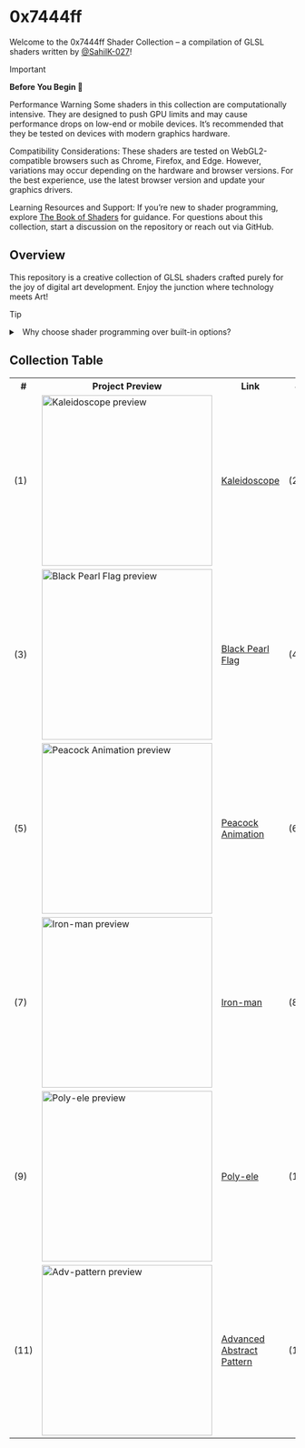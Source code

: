 # 0x7444ff

Welcome to the 0x7444ff Shader Collection – a compilation of GLSL shaders written by [@SahilK-027](https://github.com/SahilK-027)!

> [!IMPORTANT]  
> **Before You Begin 👀**
> 
> Performance Warning
> Some shaders in this collection are computationally intensive. They are designed to push GPU limits and may cause performance drops on low-end or mobile devices. It’s recommended that they be tested on devices with modern graphics hardware.
> 
> Compatibility Considerations:
> These shaders are tested on WebGL2-compatible browsers such as Chrome, Firefox, and Edge. However, variations may occur depending on the hardware and browser versions. For the best experience, use the latest browser version and update your graphics drivers.
> 
> Learning Resources and Support:
> If you’re new to shader programming, explore [The Book of Shaders](https://thebookofshaders.com/) for guidance. For questions about this collection, start a discussion on the repository or reach out via GitHub.


## Overview

This repository is a creative collection of GLSL shaders crafted purely for the joy of digital art development. Enjoy the junction where technology meets Art!

> [!TIP]
> <details>
> <summary>&nbsp; Why choose shader programming over built-in options?</summary>
> 
> Shader programming provides improved performance and endless customization by running directly on the GPU, allowing developers to create unique visual effects and optimize rendering for specific needs. While built-in options offer faster implementation and easier maintenance, custom shaders unlock advanced capabilities like complex lighting, post-processing effects, and physics-based rendering that aren't possible with pre-made solutions.
> </details>

## Collection Table

<table>
<tr>
<th>#</th>
<th>Project Preview</th>
<th>Link</th>
<th>#</th>
<th>Project Preview</th>
<th>Link</th>
</tr>
<tr>
<td>(1)</td>
<td><img width="300" src="https://github.com/user-attachments/assets/ed2242dc-a255-469e-a609-29028ec3c5cb" alt="Kaleidoscope preview"></td>
<td><a href="https://kaleidoscope-sk027.vercel.app/">Kaleidoscope</a><br/></td>

<td>(2)</td>
<td><img width="300" src="https://github.com/user-attachments/assets/d2cff4f6-235a-4ae0-b50d-e51eb931e47e" alt="Electric Waves preview"></td>
<td><a href="https://electric-waves-sk027.vercel.app/">Electric Waves</a><br/></td>
</tr>

<tr>
<td>(3)</td>
<td><img width="300" src="https://github.com/user-attachments/assets/07ad22c8-601a-44f5-808b-cb13122604a9" alt="Black Pearl Flag preview"></td>
<td><a href="https://black-pearl-flag-sk027.vercel.app/">Black Pearl Flag</a><br/></td>

<td>(4)</td>
<td><img width="300" src="https://github.com/user-attachments/assets/0743b0e1-d85a-4009-9f73-ebebc57fd998" alt="Abstract Pattern preview"></td>
<td><a href="https://abstract-pattern-sk027.vercel.app/">Abstract Pattern</a><br/></td>
</tr>

<tr>
<td>(5)</td>
<td><img width="300" src="https://github.com/user-attachments/assets/785a96bd-8cb3-4862-a26a-ea0e12c8c6a0" alt="Peacock Animation preview"></td>
<td><a href="https://peacock-sk027.vercel.app/">Peacock Animation</a><br/></td>

<td>(6)</td>
<td><img width="300" src="https://github.com/user-attachments/assets/4fd7d86c-79e0-49ca-a920-2f71969d0720" alt="Particles-GPGPU preview"></td>
<td><a href="https://particles-gpgpu-sk027.vercel.app/">Particles-GPGPU</a><br/></td>
</tr>

<tr>
<td>(7)</td>
<td><img width="300" src="https://github.com/user-attachments/assets/af7d04ea-5627-49d1-83c9-125d81174c65" alt="Iron-man preview"></td>
<td><a href="https://iron-man-sk027.vercel.app/">Iron-man</a><br/></td>

<td>(8)</td>
<td><img width="300" src="https://github.com/user-attachments/assets/8c226685-dcb7-4dbe-a05d-361e1bba1234" alt="Space Distortion preview"></td>
<td><a href="https://space-distortion-sk027.vercel.app/">Space Distortion</a><br/></td>
</tr>

<tr>
<td>(9)</td>
<td><img width="300" src="https://github.com/user-attachments/assets/3fb973bf-e145-4355-bf01-f667617942d5" alt="Poly-ele preview"></td>
<td><a href="https://poly-ele-sk027.vercel.app/">Poly-ele</a><br/></td>

<td>(10)</td>
<td><img width="300" src="https://github.com/user-attachments/assets/6ee3c124-9e6b-4fd9-bb71-efb7e404cbbe" alt="Glowing Phoenix preview"></td>
<td><a href="https://glowing-phoenix-sk027.vercel.app/">Glowing Phoenix</a><br/></td>
</tr>

<tr>
<td>(11)</td>
<td><img width="300" src="https://github.com/user-attachments/assets/acc1266c-1ea0-4be5-a603-5dab9b12f1ba" alt="Adv-pattern preview"></td>
<td><a href="https://0x7444ff-perlin-noise-advanced-abstract-pattern.vercel.app/">Advanced Abstract Pattern</a><br/></td>

<td>(12)</td>
<td><img width="300" src="https://github.com/user-attachments/assets/68a5e04a-d25b-4a51-b499-57f376a456d3" alt="transformers-transition preview"></td>
<td><a href="https://0x7444ff-transformers-transition.vercel.app/">Transformers Transition</a><br/></td>
</tr>

</table>
